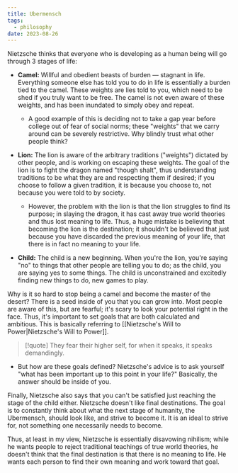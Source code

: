 ```yaml
---
title: Ubermensch
tags:
  - philosophy
date: 2023-08-26
---
```


Nietzsche thinks that everyone who is developing as a human being will go through 3 stages of life:
- **Camel:** Willful and obedient beasts of burden — stagnant in life. Everything someone else has told you to do in life is essentially a burden tied to the camel. These weights are lies told to you, which need to be shed if you truly want to be free. The camel is not even aware of these weights, and has been inundated to simply obey and repeat.
	- A good example of this is deciding not to take a gap year before college out of fear of social norms; these "weights" that we carry around can be severely restrictive. Why blindly trust what other people think?
	
- **Lion:** The lion is aware of the arbitrary traditions ("weights") dictated by other people, and is working on escaping these weights. The goal of the lion is to fight the dragon named "though shalt", thus understanding traditions to be what they are and respecting them if desired; if you choose to follow a given tradition, it is because you choose to, not because you were told to by society.
	- However, the problem with the lion is that the lion struggles to find its purpose; in slaying the dragon, it has cast away true world theories and thus lost meaning to life. Thus, a huge mistake is believing that becoming the lion is the destination; it shouldn't be believed that just because you have discarded the previous meaning of your life, that there is in fact no meaning to your life. 
	
- **Child:** The child is a new beginning. When you're the lion, you're saying "no" to things that other people are telling you to do; as the child, you are saying yes to some things. The child is unconstrained and excitedly finding new things to do, new games to play.

Why is it so hard to stop being a camel and become the master of the desert? There is a seed inside of you that you can grow into. Most people are aware of this, but are fearful; it's scary to look your potential right in the face. Thus, it's important to set goals that are both calculated and ambitious. This is basically referring to [[Nietzsche's Will to Power|Nietzsche's Will to Power]].
>[!quote]
> They fear their higher self, for when it speaks, it speaks demandingly.
- But how are these goals defined? Nietzsche's advice is to ask yourself "what has been important up to this point in your life?" Basically, the answer should be inside of you.

Finally, Nietzsche also says that you can't be satisfied just reaching the stage of the child either. Nietzsche doesn't like final destinations. The goal is to constantly think about what the next stage of humanity, the Ubermensch, should look like, and strive to become it. It is an ideal to strive for, not something one necessarily needs to become.

Thus, at least in my view, Nietzsche is essentially disavowing nihilism; while he wants people to reject traditional teachings of true world theories, he doesn't think that the final destination is that there is no meaning to life. He wants each person to find their own meaning and work toward that goal.